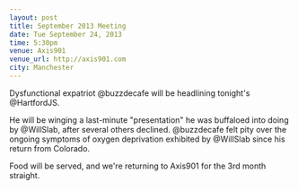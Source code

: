 ```yaml
---
layout: post
title: September 2013 Meeting
date: Tue September 24, 2013
time: 5:30pm
venue: Axis901
venue_url: http://axis901.com
city: Manchester
---
```

Dysfunctional expatriot @buzzdecafe will be headlining tonight's @HartfordJS.

He will be winging a last-minute "presentation" he was buffaloed into doing by @WillSlab, after several others declined. @buzzdecafe felt pity over the ongoing symptoms of oxygen deprivation exhibited by @WillSlab since his return from Colorado.

Food will be served, and we're returning to Axis901 for the 3rd month straight.